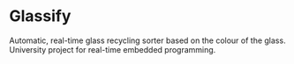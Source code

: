 # Glassify
Automatic, real-time glass recycling sorter based on the colour of the glass. University project for real-time embedded programming.
